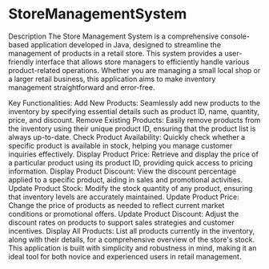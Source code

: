 # StoreManagementSystem
Description
The Store Management System is a comprehensive console-based application developed in Java, designed to streamline the management of products in a retail store. This system provides a user-friendly interface that allows store managers to efficiently handle various product-related operations. Whether you are managing a small local shop or a larger retail business, this application aims to make inventory management straightforward and error-free.

Key Functionalities:
Add New Products: Seamlessly add new products to the inventory by specifying essential details such as product ID, name, quantity, price, and discount.
Remove Existing Products: Easily remove products from the inventory using their unique product ID, ensuring that the product list is always up-to-date.
Check Product Availability: Quickly check whether a specific product is available in stock, helping you manage customer inquiries effectively.
Display Product Price: Retrieve and display the price of a particular product using its product ID, providing quick access to pricing information.
Display Product Discount: View the discount percentage applied to a specific product, aiding in sales and promotional activities.
Update Product Stock: Modify the stock quantity of any product, ensuring that inventory levels are accurately maintained.
Update Product Price: Change the price of products as needed to reflect current market conditions or promotional offers.
Update Product Discount: Adjust the discount rates on products to support sales strategies and customer incentives.
Display All Products: List all products currently in the inventory, along with their details, for a comprehensive overview of the store's stock.
This application is built with simplicity and robustness in mind, making it an ideal tool for both novice and experienced users in retail management.
